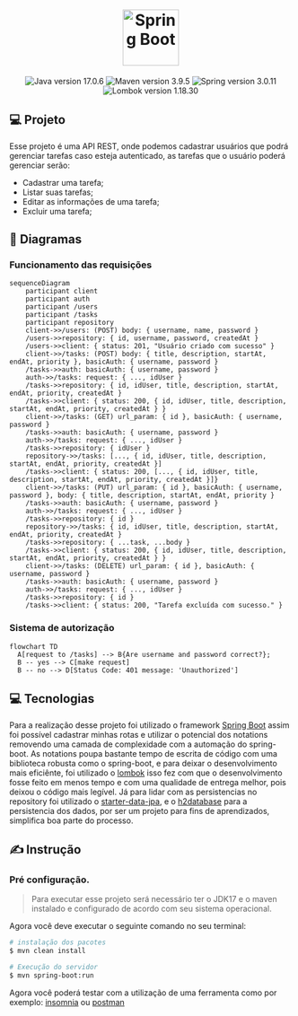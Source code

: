 <h1 align="center">
  <img src="https://avatars.githubusercontent.com/u/317776?v=4" width="100px" alt="Spring Boot">
</h1>

<p align="center">
  <img src="https://img.shields.io/static/v1?label=Java&message=17.0.6&color=darkred&labelColor=202024" alt="Java version 17.0.6" />
  <img src="https://img.shields.io/static/v1?label=Maven&message=3.9.5&color=orange&labelColor=202024" alt="Maven version 3.9.5" />
  <img src="https://img.shields.io/static/v1?label=Spring&message=3.0.11&color=green&labelColor=202024" alt="Spring version 3.0.11" />
  <img src="https://img.shields.io/static/v1?label=Lombok&message=1.18.30&color=darkred&labelColor=202024" alt="Lombok version 1.18.30" />
</p>

## 💻 Projeto

  Esse projeto é uma API REST, onde podemos cadastrar usuários que podrá gerenciar tarefas caso esteja autenticado, as tarefas que o usuário poderá gerenciar serão:
- Cadastrar uma tarefa;
- Listar suas tarefas;
- Editar as informações de uma tarefa;
- Excluir uma tarefa;

## 🧐 Diagramas

### Funcionamento das requisições
```mermaid
sequenceDiagram
    participant client
    participant auth
    participant /users
    participant /tasks
    participant repository
    client->>/users: (POST) body: { username, name, password }
    /users->>repository: { id, username, password, createdAt }
    /users->>client: { status: 201, "Usuário criado com sucesso" }
    client->>/tasks: (POST) body: { title, description, startAt, endAt, priority }, basicAuth: { username, password }
    /tasks->>auth: basicAuth: { username, password }
    auth->>/tasks: request: { ..., idUser }
    /tasks->>repository: { id, idUser, title, description, startAt, endAt, priority, createdAt }
    /tasks->>client: { status: 200, { id, idUser, title, description, startAt, endAt, priority, createdAt } }
    client->>/tasks: (GET) url_param: { id }, basicAuth: { username, password }
    /tasks->>auth: basicAuth: { username, password }
    auth->>/tasks: request: { ..., idUser }
    /tasks->>repository: { idUser }
    repository->>/tasks: [..., { id, idUser, title, description, startAt, endAt, priority, createdAt }]
    /tasks->>client: { status: 200, [..., { id, idUser, title, description, startAt, endAt, priority, createdAt }]}
    client->>/tasks: (PUT) url_param: { id }, basicAuth: { username, password }, body: { title, description, startAt, endAt, priority }
    /tasks->>auth: basicAuth: { username, password }
    auth->>/tasks: request: { ..., idUser }
    /tasks->>repository: { id }
    repository->>/tasks: { id, idUser, title, description, startAt, endAt, priority, createdAt }
    /tasks->>repository: { ...task, ...body }
    /tasks->>client: { status: 200, { id, idUser, title, description, startAt, endAt, priority, createdAt } }
    client->>/tasks: (DELETE) url_param: { id }, basicAuth: { username, password }
    /tasks->>auth: basicAuth: { username, password }
    auth->>/tasks: request: { ..., idUser }
    /tasks->>repository: { id }
    /tasks->>client: { status: 200, "Tarefa excluída com sucesso." }
```

### Sistema de autorização
```mermaid
flowchart TD
  A[request to /tasks] --> B{Are username and password correct?};
  B -- yes --> C[make request]
  B -- no --> D[Status Code: 401 message: 'Unauthorized']

```

## 💻 Tecnologias

Para a realização desse projeto foi utilizado o framework [Spring Boot](https://spring.io/projects/spring-boot) assim foi possível cadastrar minhas rotas e utilizar o potencial dos notations removendo uma camada de complexidade com a automação do spring-boot. As notations poupa bastante tempo de escrita de código com uma biblioteca robusta como o spring-boot, e para deixar o desenvolvimento mais eficiênte, foi utilizado o [lombok](https://projectlombok.org/) isso fez com que o desenvolvimento fosse feito em menos tempo e com uma qualidade de entrega melhor, pois deixou o código mais legível. Já para lidar com as persistencias no repository foi utilizado o [starter-data-jpa](https://knexjs.org/), e o [h2database](https://github.com/h2database/h2database) para a persistencia dos dados, por ser um projeto para fins de aprendizados, simplifica boa parte do processo.

## ✍️ Instrução

### Pré configuração.
>Para executar esse projeto será necessário ter o JDK17 e o maven instalado e configurado de acordo com seu sistema operacional.

Agora você deve executar o seguinte comando no seu terminal:
```bash
# instalação dos pacotes
$ mvn clean install

# Execução do servidor
$ mvn spring-boot:run
```

Agora você poderá testar com a utilização de uma ferramenta como por exemplo: [insomnia](https://insomnia.rest/) ou [postman](https://www.postman.com/)
